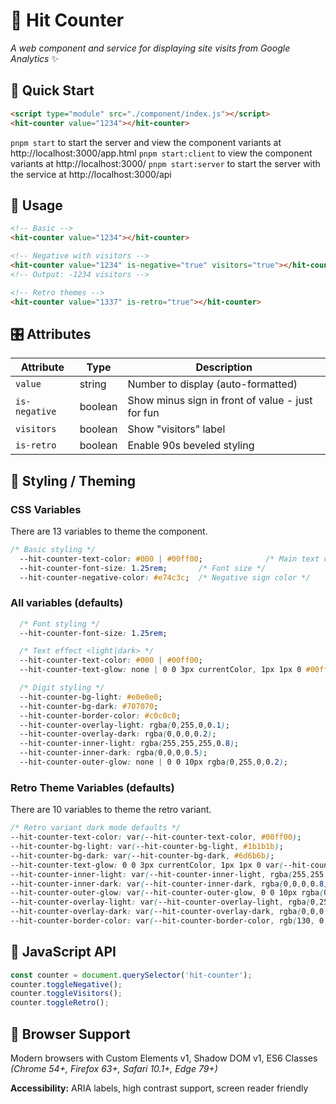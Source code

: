 # 🦔 Hit Counter

*A web component and service for displaying site visits from Google Analytics* ✨

## 🚀 Quick Start

```html
<script type="module" src="./component/index.js"></script>
<hit-counter value="1234"></hit-counter>
```
`pnpm start` to start the server and view the component variants at http://localhost:3000/app.html
`pnpm start:client` to view the component variants at http://localhost:3000/
`pnpm start:server` to start the server with the service at http://localhost:3000/api

## 📖 Usage

```html
<!-- Basic -->
<hit-counter value="1234"></hit-counter>

<!-- Negative with visitors -->
<hit-counter value="1234" is-negative="true" visitors="true"></hit-counter>
<!-- Output: -1234 visitors -->

<!-- Retro themes -->
<hit-counter value="1337" is-retro="true"></hit-counter>
```

## 🎛️ Attributes

| Attribute     | Type    | Description |
|---------------|---------|-------------|
| `value`       | string  | Number to display (auto-formatted) |
| `is-negative` | boolean | Show minus sign in front of value - just for fun|
| `visitors`    | boolean | Show "visitors" label |
| `is-retro`    | boolean | Enable 90s beveled styling |

## 🎨 Styling / Theming

### CSS Variables

There are 13 variables to theme the component.

```css
/* Basic styling */
  --hit-counter-text-color: #000 | #00ff00;              /* Main text color */
  --hit-counter-font-size: 1.25rem;       /* Font size */
  --hit-counter-negative-color: #e74c3c;  /* Negative sign color */
```

### All variables (defaults)
```css
  /* Font styling */
  --hit-counter-font-size: 1.25rem;

  /* Text effect <light|dark> */
  --hit-counter-text-color: #000 | #00ff00;
  --hit-counter-text-glow: none | 0 0 3px currentColor, 1px 1px 0 #00ff00;

  /* Digit styling */
  --hit-counter-bg-light: #e0e0e0;
  --hit-counter-bg-dark: #707070;
  --hit-counter-border-color: #c0c0c0;
  --hit-counter-overlay-light: rgba(0,255,0,0.1);
  --hit-counter-overlay-dark: rgba(0,0,0,0.2);
  --hit-counter-inner-light: rgba(255,255,255,0.8);
  --hit-counter-inner-dark: rgba(0,0,0,0.5);
  --hit-counter-outer-glow: none | 0 0 10px rgba(0,255,0,0.2);
```

### Retro Theme Variables (defaults)

There are 10 variables to theme the retro variant.
```css
/* Retro variant dark mode defaults */
--hit-counter-text-color: var(--hit-counter-text-color, #00ff00);
--hit-counter-bg-light: var(--hit-counter-bg-light, #1b1b1b);
--hit-counter-bg-dark: var(--hit-counter-bg-dark, #6d6b6b);
--hit-counter-text-glow: 0 0 3px currentColor, 1px 1px 0 var(--hit-counter-text-glow, #00ff00);
--hit-counter-inner-light: var(--hit-counter-inner-light, rgba(255,255,255,0.1));
--hit-counter-inner-dark: var(--hit-counter-inner-dark, rgba(0,0,0,0.8));
--hit-counter-outer-glow: var(--hit-counter-outer-glow, 0 0 10px rgba(0,255,0,0.2));
--hit-counter-overlay-light: var(--hit-counter-overlay-light, rgba(0,255,0,0.1));
--hit-counter-overlay-dark: var(--hit-counter-overlay-dark, rgba(0,0,0,0.2));
--hit-counter-border-color: var(--hit-counter-border-color, rgb(130, 0, 229));

```

## 🔧 JavaScript API

```javascript
const counter = document.querySelector('hit-counter');
counter.toggleNegative();
counter.toggleVisitors();
counter.toggleRetro();

```
## 🌟 Browser Support

Modern browsers with Custom Elements v1, Shadow DOM v1, ES6 Classes  
*(Chrome 54+, Firefox 63+, Safari 10.1+, Edge 79+)*

**Accessibility:** ARIA labels, high contrast support, screen reader friendly


